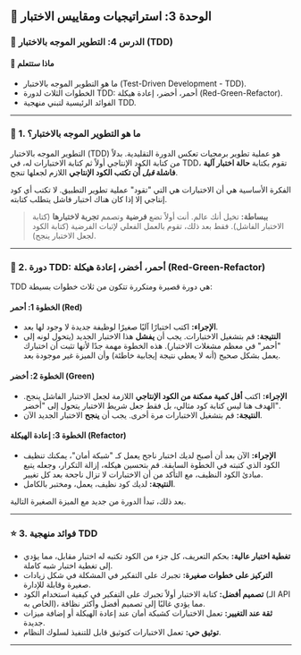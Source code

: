 ## 🧪 الوحدة 3: استراتيجيات ومقاييس الاختبار

### 📘 الدرس 4: التطوير الموجه بالاختبار (TDD)

#### 🧠 **ماذا ستتعلم**
* ما هو التطوير الموجه بالاختبار (Test-Driven Development - TDD).
* الخطوات الثلاث لدورة TDD: أحمر، أخضر، إعادة هيكلة (Red-Green-Refactor).
* الفوائد الرئيسية لتبني منهجية TDD.

---
### 🤔 1. ما هو التطوير الموجه بالاختبار؟
التطوير الموجه بالاختبار (TDD) هو عملية تطوير برمجيات تعكس الدورة التقليدية. بدلاً من كتابة الكود الإنتاجي أولاً ثم كتابة الاختبارات له، في TDD، تقوم بكتابة **حالة اختبار آلية فاشلة *قبل* أن تكتب الكود الإنتاجي** اللازم لجعلها تنجح.

الفكرة الأساسية هي أن الاختبارات هي التي "تقود" عملية تطوير التطبيق. لا تكتب أي كود إنتاجي إلا إذا كان هناك اختبار فاشل يتطلب كتابته.

> **ببساطة:** تخيل أنك عالم. أنت أولاً تضع **فرضية** وتصمم **تجربة لاختبارها** (كتابة الاختبار الفاشل). فقط بعد ذلك، تقوم بالعمل الفعلي لإثبات الفرضية (كتابة الكود لجعل الاختبار ينجح).

---
### 🔄 2. دورة TDD: أحمر، أخضر، إعادة هيكلة (Red-Green-Refactor)
TDD هي دورة قصيرة ومتكررة تتكون من ثلاث خطوات بسيطة:

#### **الخطوة 1: أحمر (Red)**
* **الإجراء:** اكتب اختبارًا آليًا صغيرًا لوظيفة جديدة لا وجود لها بعد.
* **النتيجة:** قم بتشغيل الاختبارات. يجب أن **يفشل** هذا الاختبار الجديد (يتحول لونه إلى "أحمر" في معظم مشغلات الاختبار). هذه الخطوة مهمة جدًا لأنها تثبت أن اختبارك يعمل بشكل صحيح (أنه لا يعطي نتيجة إيجابية خاطئة) وأن الميزة غير موجودة بعد.

#### **الخطوة 2: أخضر (Green)**
* **الإجراء:** اكتب **أقل كمية ممكنة من الكود الإنتاجي** اللازمة لجعل الاختبار الفاشل ينجح. الهدف هنا ليس كتابة كود مثالي، بل فقط جعل شريط الاختبار يتحول إلى "أخضر".
* **النتيجة:** قم بتشغيل الاختبارات مرة أخرى. يجب أن **ينجح** الاختبار الجديد الآن.

#### **الخطوة 3: إعادة الهيكلة (Refactor)**
* **الإجراء:** الآن بعد أن أصبح لديك اختبار ناجح يعمل كـ "شبكة أمان"، يمكنك تنظيف الكود الذي كتبته في الخطوة السابقة. قم بتحسين هيكله، إزالة التكرار، وجعله يتبع مبادئ الكود النظيف، مع التأكد من أن الاختبارات لا تزال ناجحة بعد كل تغيير.
* **النتيجة:** لديك كود نظيف، يعمل، ومختبر بالكامل.

بعد ذلك، تبدأ الدورة من جديد مع الميزة الصغيرة التالية.

---
### ⭐ 3. فوائد منهجية TDD
* **تغطية اختبار عالية:** بحكم التعريف، كل جزء من الكود تكتبه له اختبار مقابل، مما يؤدي إلى تغطية اختبار شبه كاملة.
* **التركيز على خطوات صغيرة:** تجبرك على التفكير في المشكلة في شكل زيادات صغيرة وقابلة للإدارة.
* **تصميم أفضل:** كتابة الاختبار أولاً تجبرك على التفكير في كيفية استخدام الكود (الـ API الخاص به)، مما يؤدي غالبًا إلى تصميم أفضل وأكثر نظافة.
* **ثقة عند التغيير:** تعمل الاختبارات كشبكة أمان عند إعادة الهيكلة أو إضافة ميزات جديدة.
* **توثيق حي:** تعمل الاختبارات كتوثيق قابل للتنفيذ لسلوك النظام.

---
